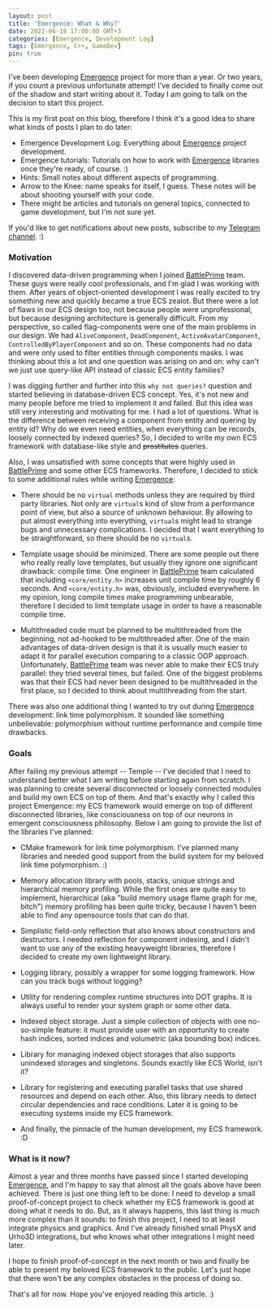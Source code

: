 ```yaml
---
layout: post
title: 'Emergence: What & Why?'
date: 2022-06-18 17:00:00 GMT+3
categories: [Emergence, Development Log]
tags: [Emergence, C++, GameDev]
pin: true
---
```


I've been developing [Emergence](https://github.com/KonstantinTomashevich/Emergence) project for more than a year.
Or two years, if you count a previous unfortunate attempt!
I've decided to finally come out of the shadow and start writing about it.
Today I am going to talk on the decision to start this project.

This is my first post on this blog, therefore I think it's a good idea to share what kinds of posts I plan to do later:
- Emergence Development Log: Everything about [Emergence](https://github.com/KonstantinTomashevich/Emergence) project
  development.
- Emergence tutorials: Tutorials on how to work with [Emergence](https://github.com/KonstantinTomashevich/Emergence)
  libraries once they're ready, of course. :)
- Hints: Small notes about different aspects of programming.
- Arrow to the Knee: name speaks for itself, I guess. These notes will be about shooting yourself with your code.
- There might be articles and tutorials on general topics, connected to game development, but I'm not sure yet.

If you'd like to get notifications about new posts, subscribe to my
[Telegram channel](https://t.me/WhatKindOfDevAreYou). :)

### Motivation

I discovered data-driven programming when I joined [BattlePrime](https://www.battleprime.com/) team.
These guys were really cool professionals, and I'm glad I was working with them.
After years of object-oriented development I was really excited to try something new and quickly became a true ECS zealot.
But there were a lot of flaws in our ECS design too, not because people were unprofessional, but because designing
architecture is generally difficult.
From my perspective, so called flag-components were one of the main problems in our design.
We had `AliveComponent`, `DeadComponent`, `ActiveAvatarComponent`, `ControlledByPlayerComponent` and so on.
These components had no data and were only used to filter entities through components masks.
I was thinking about this a lot and one question was arising on and on: why can't we just use query-like API instead of
classic ECS entity families?

I was digging further and further into this `why not queries?` question and started believing in database-driven
ECS concept.
Yes, it's not new and many people before me tried to implement it and failed.
But this idea was still very interesting and motivating for me.
I had a lot of questions.
What is the difference between receiving a component from entity and quering by entity id?
Why do we even need entities, when everything can be records, loosely connected by indexed queries?
So, I decided to write my own ECS framework with database-like style and ~~prostitutes~~ queries.

Also, I was unsatisfied with some concepts that were highly used in [BattlePrime](https://www.battleprime.com/) and
some other ECS frameworks. Therefore, I decided to stick to some additional rules while writing
[Emergence](https://github.com/KonstantinTomashevich/Emergence):

- There should be no `virtual` methods unless they are required by third party libraries. Not only are `virtual`s
  kind of slow from a performance point of view, but also a source of unknown behaviour. By allowing to put almost
  everything into everything, `virtual`s might lead to strange bugs and unnecessary complications. I decided that I
  want everything to be straightforward, so there should be no `virtual`s.

- Template usage should be minimized. There are some people out there who really really love templates, but usually
  they ignore one significant drawback: compile time. One engineer in [BattlePrime](https://www.battleprime.com/) team
  calculated that including `<core/entity.h>` increases unit compile time by roughly 6 seconds. And `<core/entity.h>`
  was, obviously, included everywhere. In my opinion, long compile times make programming unbearable, therefore I
  decided to limit template usage in order to have a reasonable compile time.

- Multithreaded code must be planned to be multithreaded from the beginning, not ad-hooked to be multithreaded after.
  One of the main advantages of data-driven design is that it is usually much easier to adapt it for parallel execution
  comparing to a classic OOP approach. Unfortunately, [BattlePrime](https://www.battleprime.com/) team was never able
  to make their ECS truly parallel: they tried several times, but failed. One of the biggest problems was that their
  ECS had never been designed to be multithreaded in the first place, so I decided to think about multithreading
  from the start.

There was also one additional thing I wanted to try out during
[Emergence](https://github.com/KonstantinTomashevich/Emergence) development: link time polymorphism. It sounded like
something unbelievable: polymorphism without runtime performance and compile time drawbacks.

### Goals

After failing my previous attempt -- Temple -- I've decided that I need to understand better what I am writing before
starting again from scratch.
I was planning to create several disconnected or loosely connected modules and build my own ECS on top of them.
And that's exactly why I called this project Emergence: my ECS framework would emerge on top of different disconnected
libraries, like consciousness on top of our neurons in emergent consciousness philosophy. Below I am going to provide
the list of the libraries I've planned:

- CMake framework for link time polymorphism. I've planned many libraries and needed good support from the build
  system for my beloved link time polymorphism. :)

- Memory allocation library with pools, stacks, unique strings and hierarchical memory profiling. While the first ones
  are quite easy to implement, hierarchical (aka "build memory usage flame graph for me, bitch") memory profiling
  has been quite tricky, because I haven't been able to find any opensource tools that can do that.

- Simplistic field-only reflection that also knows about constructors and destructors. I needed reflection for
  component indexing, and I didn't want to use any of the existing heavyweight libraries, therefore I decided to create
  my own lightweight library.

- Logging library, possibly a wrapper for some logging framework. How can you track bugs without logging?

- Utility for rendering complex runtime structures into DOT graphs. It is always useful to render your system graph or
  some other data.

- Indexed object storage. Just a simple collection of objects with one no-so-simple feature: it must provide user
  with an opportunity to create hash indices, sorted indices and volumetric (aka bounding box) indices.

- Library for managing indexed object storages that also supports unindexed storages and singletons. Sounds exactly
  like ECS World, isn't it?

- Library for registering and executing parallel tasks that use shared resources and depend on each other. Also,
  this library needs to detect circular dependencies and race conditions. Later it is going to be executing systems inside
  my ECS framework.

- And finally, the pinnacle of the human development, my ECS framework. :D

### What is it now?

Almost a year and three months have passed since I started developing
[Emergence](https://github.com/KonstantinTomashevich/Emergence), and I'm happy to say that almost all the goals above
have been achieved. There is just one thing left to be done: I need to develop a small proof-of-concept project to check
whether my ECS framework is good at doing what it needs to do. But, as it always happens, this last thing is
much more complex than it sounds: to finish this project, I need to at least integrate physics and graphics. And
I've already finished small PhysX and Urho3D integrations, but who knows what other integrations I might need later.

I hope to finish proof-of-concept in the next month or two and finally be able to present my beloved ECS framework
to the public. Let's just hope that there won't be any complex obstacles in the process of doing so.

That's all for now. Hope you've enjoyed reading this article. :)
